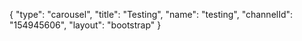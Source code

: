 {
    "type": "carousel",
    "title": "Testing",
    "name": "testing",
    "channelId": "154945606",
    "layout": "bootstrap"
}